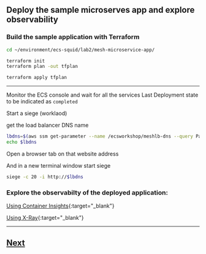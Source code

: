 ## Deploy the sample microserves app and explore observability

### Build the sample application with Terraform

```bash
cd ~/environment/ecs-squid/lab2/mesh-microservice-app/
```

```bash
terraform init
terraform plan -out tfplan
```

```bash
terraform apply tfplan
```


----

Monitor the ECS console and wait for all the services Last Deployment state to be indicated as  `completed`


Start a siege (worklaod)

get the load balancer DNS name

```bash
lbdns=$(aws ssm get-parameter --name /ecsworkshop/meshlb-dns --query Parameter.Value --output text)
echo $lbdns
```

Open a browser tab on that website address

And in a new terminal window start siege

```bash
siege -c 20 -i http://$lbdns
```


### Explore the observabilty of the deployed application:

[Using Container Insights](https://eu-west-1.console.aws.amazon.com/cloudwatch/home?region=eu-west-1#container-insights:infrastructure/map){:target="_blank"}

[Using X-Ray](https://eu-west-1.console.aws.amazon.com/cloudwatch/home?region=eu-west-1#xray:service-map/map){:target="_blank"}


----

## [Next](./LAB-3.md)


